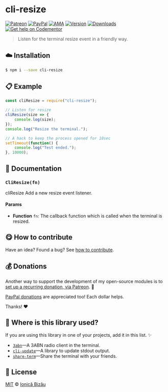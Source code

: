 
# cli-resize

 [![Patreon](https://img.shields.io/badge/Support%20me%20on-Patreon-%23e6461a.svg)][patreon] [![PayPal](https://img.shields.io/badge/%24-paypal-f39c12.svg)][paypal-donations] [![AMA](https://img.shields.io/badge/ask%20me-anything-1abc9c.svg)](https://github.com/IonicaBizau/ama) [![Version](https://img.shields.io/npm/v/cli-resize.svg)](https://www.npmjs.com/package/cli-resize) [![Downloads](https://img.shields.io/npm/dt/cli-resize.svg)](https://www.npmjs.com/package/cli-resize) [![Get help on Codementor](https://cdn.codementor.io/badges/get_help_github.svg)](https://www.codementor.io/johnnyb?utm_source=github&utm_medium=button&utm_term=johnnyb&utm_campaign=github)

> Listen for the terminal resize event in a friendly way.

## :cloud: Installation

```sh
$ npm i --save cli-resize
```


## :clipboard: Example



```js
const cliResize = require("cli-resize");

// Listen for resize
cliResize(size => {
    console.log(size);
});
console.log("Resize the terminal.");

// A hack to keep the process opened for 10sec
setTimeout(function() {
    console.log("Test ended.");
}, 10000);
```

## :memo: Documentation


### `CliResize(fn)`
cliResize
Add a new resize event listener.

#### Params
- **Function** `fn`: The callback function which is called when the terminal is resized.



## :yum: How to contribute
Have an idea? Found a bug? See [how to contribute][contributing].


## :moneybag: Donations

Another way to support the development of my open-source modules is
to [set up a recurring donation, via Patreon][patreon]. :rocket:

[PayPal donations][paypal-donations] are appreciated too! Each dollar helps.

Thanks! :heart:

## :dizzy: Where is this library used?
If you are using this library in one of your projects, add it in this list. :sparkles:


 - [`3abn`](https://github.com/IonicaBizau/3abn#readme)—A 3ABN radio client in the terminal.
 - [`cli-update`](https://github.com/IonicaBizau/node-cli-update)—A library to update stdout output.
 - [`share-term`](https://github.com/Share-Term/share-term#readme)—Share the terminal with your friends.

## :scroll: License

[MIT][license] © [Ionică Bizău][website]

[patreon]: https://www.patreon.com/ionicabizau
[paypal-donations]: https://www.paypal.com/cgi-bin/webscr?cmd=_s-xclick&hosted_button_id=RVXDDLKKLQRJW
[donate-now]: http://i.imgur.com/6cMbHOC.png

[license]: http://showalicense.com/?fullname=Ionic%C4%83%20Biz%C4%83u%20%3Cbizauionica%40gmail.com%3E%20(http%3A%2F%2Fionicabizau.net)&year=2015#license-mit
[website]: http://ionicabizau.net
[contributing]: /CONTRIBUTING.md
[docs]: /DOCUMENTATION.md
